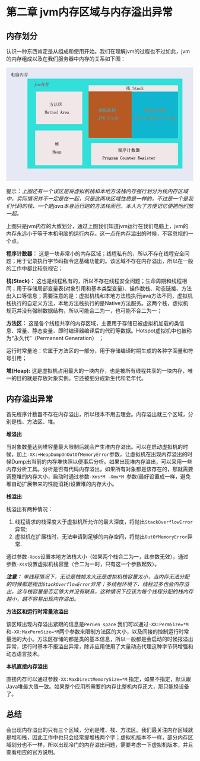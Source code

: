 #	第二章	jvm内存区域与内存溢出异常

##		内存划分

认识一种东西肯定是从组成和使用开始。我们在理解jvm的过程也不过如此，jvm的内存组成以及在我们服务器中内存的关系如下图：

![jvm内存组成图](../../resource/jvm内存组成1.jpg)



提示：*上图还有一个误区是将虚拟机栈和本地方法栈内存强行划分为栈内存区域中，实际情况并不一定是在一起，只是这两块区域性质是一样的，不过是一个是我们代码的栈，一个是java本身运行跑的方法栈而已，本人为了方便记忆便把他们放一起。*

上图只是jvm内存的大致划分，通过上图我们知道jvm运行在我们电脑上，jvm的内存永远小于等于本机电脑的运行内存。这一点在内存溢出的时候，不容忽视的一个点。

**程序计数器：** 这是一块非常小的内存区域；线程私有的，所以不存在线程安全问题；用于记录执行字节码指令这基础功能的。该区域不存在内存溢出，所以在一般的工作中都比较忽视它；

**栈(Stack)：** 这也是线程私有的，所以不存在线程安全问题；生命周期和线程相同；用于存储局部变量表(对象引用和基本类型变量)、操作数栈、动态链接、方法出入口等信息；需要注意的是：虚拟机栈和本地方法栈执行java方法不同，虚拟机栈执行的自定义方法，本地方法栈执行的是Native方法服务。这两个栈，虚拟机规范并没有强制数据结构，所以可能合二为一，也可能不合二为一；

**方法区：** 这是各个线程共享的内存区域，主要用于存储已被虚拟机加载的类信息、常量、静态变量、即时编译器编译后的代码等数据。Hotspot虚拟机中也被称为“永久代”（Permanent Generation） ；

运行时常量池：它属于方法区的一部分，用于存储编译时期生成的各种字面量和符号引用；

**堆(Heap):**  这是虚拟机占用最大的一块内存，也是被所有线程共享的一块内存，唯一的目的就是存放对象实例。它还被细分成新生代和老年代。



##		内存溢出异常

首先程序计数器不存在内存溢出，所以根本不用去理会。内存溢出就三个区域，分别是栈、方法区、堆。

**堆溢出**

当对象数量达到堆容量最大限制后就会产生堆内存溢出。可以在启动虚拟机的时候，加上`-XX:+HeapDumpOnOutOfMemoryError`参数，让虚拟机在出现内存溢出的时候Dump出当前的内存堆快照以便事后分析。如果出现堆内存溢出，可以采用一些内存分析工具。分析是否有代码内存溢出，如果所有对象都是该存在的，那就需要调整堆的内存大小，启动时通过参数`-Xms*M -Xmx*M `参数(最好设置成一样，避免堆自动扩展带来的性能消耗)设置堆的内存大小。

**栈溢出**

栈溢出有两种情况：

1. 线程请求的栈深度大于虚拟机所允许的最大深度，将抛出`StackOverflowError`异常;
2. 虚拟机在扩展栈时，无法申请到足够的内存空间，将抛出`OutOfMemoryError`异常.

通过参数`-Xoos`设置本地方法栈大小（如果两个栈合二为一，此参数无效），通过参数`-Xss`设置虚拟机栈容量（合二为一时，只有这一个参数起效）。

***注意：*** *单线程情况下，无论是栈帧太大还是虚拟机栈容量太小，当内存无法分配的时候都是抛出`StackOverflowError`异常；多线程环境下，线程过多也会内存溢出，这与栈容量是否足够大并没有联系，这种情况下应该为每个线程分配的栈内存越小，越不容易出现内存溢出。*

**方法区和运行时常量池溢出**

该区域出现内存溢出紧跟的信息是`PerGen space` 我们可以通过`-XX:PermSize=*M`和`-XX:MaxPermSize=*M`两个参数来限制方法区的大小，以及间接的控制运行时常量池的大小。方法区存储的都是类的基本信息，所以一般都是会启动的时候报溢出异常，运行时基本不报溢出异常，除非应用使用了大量动态代理这种字节码增强和动态语言技术。

**本机直接内存溢出**

直接内存可以通过参数`-XX:MaxDirectMemorySize=*M` 指定，如果不指定，默认跟Java堆最大值一致。如果整个应用所需要的内存比整机内存还大，那只能换设备了。

##		总结

会出现内存溢出的只有三个区域，分别是堆、栈、方法区。我们最关注内存区域就是堆和栈，因此工作中也只会经常提堆栈两个字；虚拟机版本不一样，部分内存区域划分也不一样，所以出现冷门的内存溢出问题，需要考虑一下虚拟机版本，并且查看相应的官方说明。